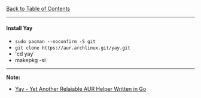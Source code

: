 [Back to Table of Contents](../README.md)
***

#### Install Yay
* `sudo pacman --noconfirm -S git`
* `git clone https://aur.archlinux.git/yay.git`
* 'cd yay`
* makepkg -si

---
__Note:__ 
* [Yay - Yet Another Relaiable AUR Helper Written in Go](https://www.ostechnix.com/yay-found-yet-another-reliable-aur-helper/)

